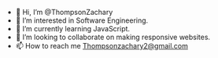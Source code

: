- 👋 Hi, I’m @ThompsonZachary
- 👀 I’m interested in Software Engineering.
- 🌱 I’m currently learning JavaScript.
- 💞️ I’m looking to collaborate on making responsive websites.
- 📫 How to reach me Thompsonzachary2@gmail.com

<!---
ThompsonZachary/ThompsonZachary is a ✨ special ✨ repository because its `README.md` (this file) appears on your GitHub profile.
You can click the Preview link to take a look at your changes.
--->
